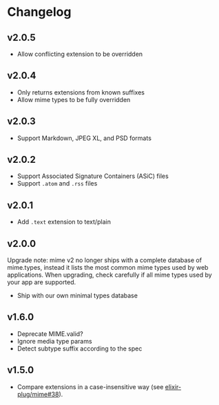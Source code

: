 # Changelog

## v2.0.5

  * Allow conflicting extension to be overridden

## v2.0.4

  * Only returns extensions from known suffixes
  * Allow mime types to be fully overridden

## v2.0.3

  * Support Markdown, JPEG XL, and PSD formats

## v2.0.2

  * Support Associated Signature Containers (ASiC) files
  * Support `.atom` and `.rss` files

## v2.0.1

  * Add `.text` extension to text/plain

## v2.0.0

Upgrade note: mime v2 no longer ships with a complete database of mime.types,
instead it lists the most common mime types used by web applications. When
upgrading, check carefully if all mime types used by your app are supported.

  * Ship with our own minimal types database

## v1.6.0

  * Deprecate MIME.valid?
  * Ignore media type params
  * Detect subtype suffix according to the spec

## v1.5.0

  * Compare extensions in a case-insensitive way (see
    [elixir-plug/mime#38](https://github.com/elixir-plug/mime/issues/38)).
